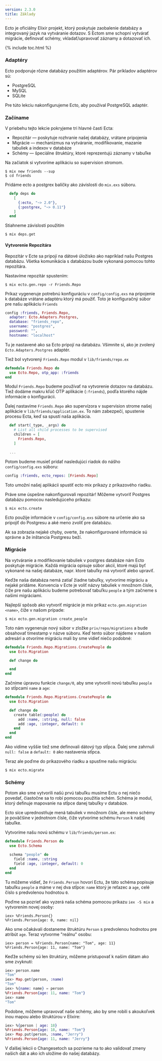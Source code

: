 ```yaml
---
version: 2.3.0
title: Základy
---
```


Ecto je oficiálny Elixir projekt, ktorý poskytuje zaobalenie databázy a integrovaný jazyk na vytváranie dotazov. S Ectom sme schopní vytvárať migrácie, definovať schémy, vkladať/upravovať záznamy a dotazovať ich.

{% include toc.html %}

### Adaptéry

Ecto podporuje rôzne databázy použitím adaptérov. Pár príkladov adaptérov sú:

* PostgreSQL
* MySQL
* SQLite

Pre túto lekciu nakonfigurujeme Ecto, aby používal PostgreSQL adaptér.

### Začíname

V priebehu tejto lekcie pokryjeme tri hlavné časti Ecta:

* Repozitár — poskytuje rozhranie našej databázy, vrátane pripojenia
* Migrácie — mechanizmus na vytváranie, modifikovanie, mazanie tabuliek a indexov v databáze
* Schémy — špeciálne štruktúry, ktoré reprezentujú záznamy v tabuľke

Na začiatok si vytvoríme aplikáciu so supervision stromom.

```shell
$ mix new friends --sup
$ cd friends
```

Pridáme ecto a postgrex balíčky ako závislosti do `mix.exs` súboru.

```elixir
  defp deps do
    [
      {:ecto, "~> 2.0"},
      {:postgrex, "~> 0.11"}
    ]
  end
```

Stiahneme závislosti použitím

```shell
$ mix deps.get
```

#### Vytvorenie Repozitára

Repozitár v Ecte sa pripojí na dátové úložisko ako napríklad našu Postgres databázu.
Všetka komunikácia s databázou bude vykonaná pomocou tohto repozitára.

Nastavíme repozitár spustením:

```shell
$ mix ecto.gen.repo -r Friends.Repo
```

Príkaz vygeneruje potrebnú konfiguráciu v `config/config.exs` na pripojenie k databáze vrátane adaptéru ktorý má použiť.
Toto je konfiguračný súbor pre našu aplikáciu `Friends`

```elixir
config :friends, Friends.Repo,
  adapter: Ecto.Adapters.Postgres,
  database: "friends_repo",
  username: "postgres",
  password: "",
  hostname: "localhost"
```

Tu je nastavené ako sa Ecto pripojí na databázu.
Všimnite si, ako je zvolený `Ecto.Adapters.Postgres` adaptér.

Tiež bol vytvorený `Friends.Repo` modul v `lib/friends/repo.ex`

```elixir
defmodule Friends.Repo do
  use Ecto.Repo, otp_app: :friends
end
```

Modul `Friends.Repo` budeme používať na vytvorenie dotazov na databázu. Tiež dodáme makru kľúč OTP aplikácie (`:friends`), podľa ktorého nájde informácie o konfigurácii.

Ďalej nastavíme `Friends.Repo` ako supervízora v supervision strome našej aplikácie v `lib/friends/application.ex`.
To nám zabezpečí, spustenie procesu Ecta, keď sa spustí naša aplikácia.

```elixir
  def start(_type, _args) do
    # List all child processes to be supervised
    children = [
      Friends.Repo,
    ]

  ...
```

Potom budeme musieť pridať nasledujúci riadok do nášho `config/config.exs` súboru:

```elixir
config :friends, ecto_repos: [Friends.Repo]
```

Toto umožní našej aplikácii spustiť ecto mix príkazy z príkazového riadku.

Práve sme úspešne nakonfigurovali repozitár!
Môžeme vytvoriť Postgres databázu pomocou nasledujúceho príkazu:

```shell
$ mix ecto.create
```

Ecto použije informácie v `config/config.exs` súbore na určenie ako sa pripojiť do Postgresu a aké meno zvoliť pre databázu.

Ak sa zobrazia nejaké chyby, overte, že nakonfigurované informácie sú správne a že inštancia Postgresu beží.

### Migrácie

Na vytváranie a modifikovanie tabuliek v postgres databáze nám Ecto poskytuje migrácie.
Každá migrácia opisuje súbor akcií, ktoré majú byť vykonané na našej databáze, napr. ktoré tabuľky má vytvoriť alebo upraviť.

Keďže naša databáza nemá zatiaľ žiadne tabuľky, vytvoríme migráciu a nejaké pridáme.
Konvencia v Ecte je voliť názvy tabuliek v množnom čísle, čiže pre našu aplikáciu budeme potrebovať tabuľku `people` a tým začneme s našimi migráciami.

Najlepší spôsob ako vytvoriť migrácie je mix príkaz `ecto.gen.migration <name>`, čiže v našom prípade:

```shell
$ mix ecto.gen.migration create_people
```

Toto nám vygeneruje nový súbor v zložke `priv/repo/migrations` a bude obsahovať timestamp v názve súboru.
Keď tento súbor nájdeme v našom adresári a otvoríme migráciu mali by sme vidieť niečo podobné:

```elixir
defmodule Friends.Repo.Migrations.CreatePeople do
  use Ecto.Migration

  def change do

  end
end
```

Začnime úpravou funkcie `change/0`, aby sme vytvorili novú tabuľku `people` so stĺpcami `name` a `age`:

```elixir
defmodule Friends.Repo.Migrations.CreatePeople do
  use Ecto.Migration

  def change do
    create table(:people) do
      add :name, :string, null: false
      add :age, :integer, default: 0
    end
  end
end
```

Ako vidíme vyššie tiež sme definovali dátový typ stĺpca.
Ďalej sme zahrnuli `null: false` a `default: 0` ako nastavenia stĺpca.

Teraz ale poďme do príkazového riadku a spusťme našu migráciu:

```shell
$ mix ecto.migrate
```

### Schémy

Potom ako sme vytvorili našú prvú tabuľku musíme Ectu o nej niečo povedať, čiastočne sa to robí pomocou použitia schém.
Schéma je modul, ktorý definuje mapovanie na stĺpce danej tabuľky v databáze.

Ecto síce uprednostňuje mená tabuliek v množnom čísle, ale meno schémy je poväčšine v jednotnom čísle, čiže vytvoríme schému `Person` k našej tabuľke.

Vytvoríme našu novú schému v `lib/friends/person.ex`:

```elixir
defmodule Friends.Person do
  use Ecto.Schema

  schema "people" do
    field :name, :string
    field :age, :integer, default: 0
  end
end
```

Tu môžeme vidieť, že `Friends.Person` hovorí Ectu, že táto schéma popisuje tabuľku `people` a máme v nej dva stĺpce: `name`  ktorý je reťazec a `age`, celé číslo s predvolenou hodnotou `0`.

Poďme sa pozrieť ako vyzerá naša schéma pomocou príkazu `iex -S mix` a vytvorením novej osoby:

```shell
iex> %Friends.Person{}
%Friends.Person{age: 0, name: nil}
```

Ako sme očakávali dostaneme štruktúru `Person` s predvolenou hodnotou pre atribút `age`.
Teraz vytvorme "reálnu" osobu:

```shell
iex> person = %Friends.Person{name: "Tom", age: 11}
%Friends.Person{age: 11, name: "Tom"}
```

Keďže schémy sú len štruktúry, môžeme pristupovať k našim dátam ako sme zvyknutí:

```elixir
iex> person.name
"Tom"
iex> Map.get(person, :name)
"Tom"
iex> %{name: name} = person
%Friends.Person{age: 11, name: "Tom"}
iex> name
"Tom"
```

Podobne, môžeme upravovať naše schémy, ako by sme robili s akoukoľvek inou mapou alebo štruktúrou v Elixire:

```elixir
iex> %{person | age: 18}
%Friends.Person{age: 18, name: "Tom"}
iex> Map.put(person, :name, "Jerry")
%Friends.Person{age: 11, name: "Jerry"}
```

V ďalšej lekcii o Changesetoch sa pozrieme na to ako validovať zmeny našich dát a ako ich uložíme do našej databázy.